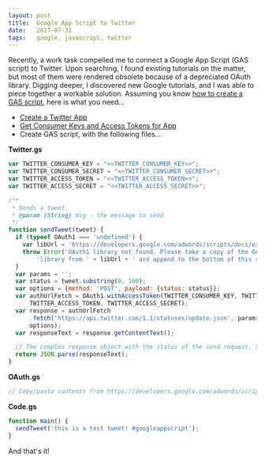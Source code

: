 ```yaml
---
layout: post
title:  Google App Script to Twitter
date:   2017-07-31 
tags:   google, javascript, twitter
---
```


Recently, a work task compelled me to connect a Google App Script (GAS script) to Twitter. Upon searching, I found existing tutorials on the matter, but most of them were rendered obsolete because of a depreciated OAuth library. Digging deeper, I discovered new Google tutorials, and I was able to piece together a workable solution. Assuming you know [how to create a GAS script](https://developers.google.com/apps-script/guides/docs), here is what you need...

- [Create a Twitter App](https://apps.twitter.com/)
- [Get Consumer Keys and Access Tokens for App](http://chimpgroup.com/knowledgebase/twitter-api-keys/)
- Create GAS script, with the following files...

**Twitter.gs**

```javascript
var TWITTER_CONSUMER_KEY = "<<TWITTER_CONSUMER_KEY>>";
var TWITTER_CONSUMER_SECRET = "<<TWITTER_CONSUMER_SECRET>>";
var TWITTER_ACCESS_TOKEN = "<<TWITTER_ACCESS_TOKEN>>";
var TWITTER_ACCESS_SECRET = "<<TWITTER_ACCESS_SECRET>>";

/**
 * Sends a tweet.
 * @param {String} msg - the message to send
 */
function sendTweet(tweet) {
  if (typeof OAuth1 === 'undefined') {
    var libUrl = 'https://developers.google.com/adwords/scripts/docs/examples/oauth10-library';
    throw Error('OAuth1 library not found. Please take a copy of the OAuth1 ' +
        'library from ' + libUrl + ' and append to the bottom of this script.');
  }
  var params = '';
  var status = tweet.substring(0, 160);
  var options = {method: 'POST', payload: {status: status}};
  var authUrlFetch = OAuth1.withAccessToken(TWITTER_CONSUMER_KEY, TWITTER_CONSUMER_SECRET,
      TWITTER_ACCESS_TOKEN, TWITTER_ACCESS_SECRET);
  var response = authUrlFetch
      .fetch('https://api.twitter.com/1.1/statuses/update.json', params,
      options);
  var responseText = response.getContentText();

  // The complex response object with the status of the send request. See https://dev.twitter.com/rest/reference/post/statuses/update.
  return JSON.parse(responseText);
}
```

**OAuth.gs**

```javascript
// Copy/paste contents from https://developers.google.com/adwords/scripts/docs/examples/oauth10-library
```

**Code.gs**

```javascript
function main() {
  sendTweet('this is a test tweet! #googleappscript');
}
```

And that's it!
